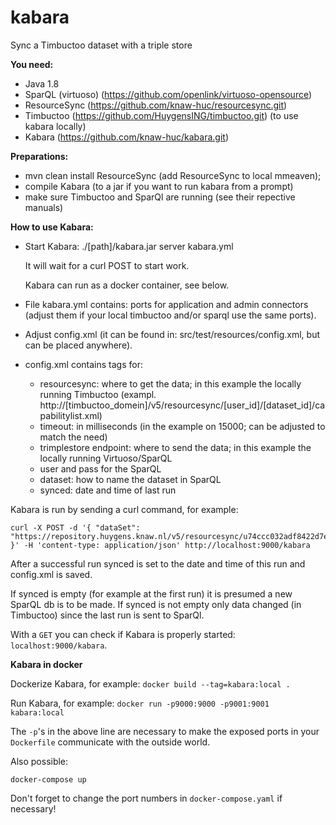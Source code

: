 # kabara
Sync a Timbuctoo dataset with a triple store

__You need:__
- Java 1.8
- SparQL (virtuoso) (https://github.com/openlink/virtuoso-opensource)
- ResourceSync (https://github.com/knaw-huc/resourcesync.git)
- Timbuctoo (https://github.com/HuygensING/timbuctoo.git) (to use kabara locally)
- Kabara (https://github.com/knaw-huc/kabara.git)

__Preparations:__
- mvn clean install ResourceSync (add ResourceSync to local mmeaven);
- compile Kabara (to a jar if you want to run kabara from a prompt)
- make sure Timbuctoo and SparQl are running (see their repective manuals)

__How to use Kabara:__

- Start Kabara: ./[path]/kabara.jar server kabara.yml

  It will wait for a curl POST to start work.
  
  Kabara can run as a docker container, see below.

- File kabara.yml contains: ports for application and admin connectors (adjust them if your local timbuctoo and/or
sparql use the same ports).

- Adjust config.xml (it can be found in: src/test/resources/config.xml, but
  can be placed anywhere).

- config.xml  contains tags for:
   - resourcesync: where to get the data; in this example the locally running
    Timbuctoo (exampl. http://[timbuctoo_domein]/v5/resourcesync/[user_id]/[dataset_id]/capabilitylist.xml)
   - timeout: in milliseconds (in the example on 15000; can be adjusted to match the need)
   - trimplestore endpoint: where to send the data; in this example the locally
    running Virtuoso/SparQL
   - user and pass for the SparQL
   - dataset: how to name the dataset in SparQL
   - synced: date and time of last run

Kabara is run by sending a curl command, for example:
```
curl -X POST -d '{ "dataSet": "https://repository.huygens.knaw.nl/v5/resourcesync/u74ccc032adf8422d7ea92df96cd4783f0543db3b/dwc/capabilitylist.xml1" }' -H 'content-type: application/json' http://localhost:9000/kabara
```
After a successful run synced is set to the date and time of this run and
config.xml is saved.

If synced is empty (for example at the first run) it is presumed a new SparQL
db is to be made. If synced is not empty only data changed (in Timbuctoo)
since the last run is sent to SparQl.

With a `GET` you can check if Kabara is properly started: `localhost:9000/kabara`.

__Kabara in docker__

Dockerize Kabara, for example: `docker build --tag=kabara:local .`

Run Kabara, for example: `docker run -p9000:9000 -p9001:9001 kabara:local`

The `-p`'s in the above line are necessary to make the exposed ports in your 
`Dockerfile` communicate with the outside world.

Also possible:

`docker-compose up`

Don't forget to change the port numbers in `docker-compose.yaml` if necessary!
